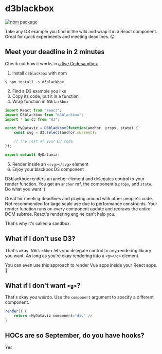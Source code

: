 # d3blackbox

[![npm package][npm-badge]][npm]

Take any D3 example you find in the wild and wrap it in a React component. Great for quick experiments and meeting deadlines. 😛

## Meet your deadline in 2 minutes

Check out how it works in [a live Codesandbox](https://codesandbox.io/s/9jm82v2lry)

1. Install `d3blackbox` with npm

```
$ npm install -s d3blackbox
```

2. Find a D3 example you like
3. Copy its code, put it in a function
4. Wrap function in `D3blackbox`

```javascript
import React from "react";
import D3blackbox from "d3blackbox";
import * as d3 from "d3";

const MyDataviz = D3blackbox(function(anchor, props, state) {
    const svg = d3.select(anchor.current);

    // the rest of your D3 code
});

export default MyDataviz;
```

5. Render inside an `<svg></svg>` element
6. Enjoy your blackbox D3 component

D3blackbox renders an anchor element and delegates control to your render function. You get an `anchor` ref, the component's `props`, and `state`. Do what you want :)

Great for meeting deadlines and playing around with other people's code. Not recommended for large scale use due to performance constraints. Your render function runs on every component update and redraws the entire DOM subtree. React's rendering engine can't help you.

That's why it's called a sandbox.

## What if I don't use D3?

That's okay. `D3blackbox` lets you delegate control to any rendering library you want. As long as you're okay rendering into a `<g></g>` element.

You can even use this approach to render Vue apps inside your React apps. 🤨

## What if I don't want `<g>`?

That's okay you weirdo. Use the `component` argument to specify a different component.

```javascript
render() {
    return <MyDataviz component="div" />
}
```

## HOCs are so September, do you have hooks?

Yes.

[npm-badge]: https://img.shields.io/npm/v/npm-package.png?style=flat-square
[npm]: https://www.npmjs.org/package/npm-package

